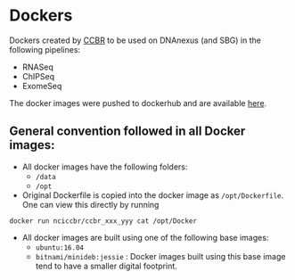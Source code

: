 # Dockers
Dockers created by [CCBR](https://ccbr.ccr.cancer.gov) to be used on DNAnexus (and SBG) in the following pipelines:

 * RNASeq
 * ChIPSeq
 * ExomeSeq

The docker images were pushed to dockerhub and are available [here](https://hub.docker.com/u/nciccbr).

## General convention followed in all Docker images:

 * All docker images have the following folders:
   * ```/data```
   * ```/opt```
 * Original Dockerfile is copied into the docker image as ```/opt/Dockerfile```. One can view this directly by running

  ```docker run nciccbr/ccbr_xxx_yyy cat /opt/Docker```
 
 * All docker images are built using one of the following base images:
   * ```ubuntu:16.04```
   * ```bitnami/minideb:jessie``` : Docker images built using this base image tend to have a smaller digital footprint.